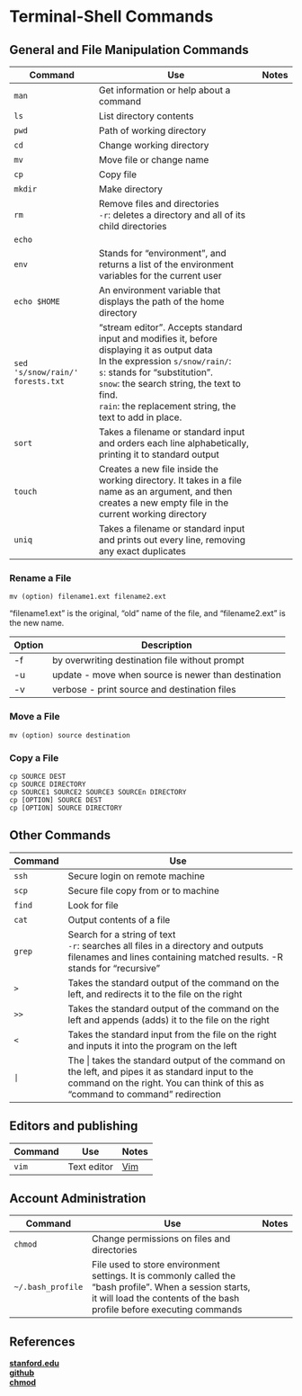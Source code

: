 # Terminal-Shell Commands

## General and File Manipulation Commands

| Command                          | Use                                                                                                                                                                                                                                                                               | Notes |
| -------------------------------- | --------------------------------------------------------------------------------------------------------------------------------------------------------------------------------------------------------------------------------------------------------------------------------- | ----- |
| `man`                            | Get information or help about a command                                                                                                                                                                                                                                           |
| `ls`                             | List directory contents                                                                                                                                                                                                                                                           |
| `pwd`                            | Path of working directory                                                                                                                                                                                                                                                         |
| `cd`                             | Change working directory                                                                                                                                                                                                                                                          |
| `mv`                             | Move file or change name                                                                                                                                                                                                                                                          |
| `cp`                             | Copy file                                                                                                                                                                                                                                                                         |
| `mkdir`                          | Make directory                                                                                                                                                                                                                                                                    |
| `rm`                             | Remove files and directories<br>`-r`: deletes a directory and all of its child directories                                                                                                                                                                                        |
| `echo`                           |                                                                                                                                                                                                                                                                                   |
| `env`                            | Stands for “environment”, and returns a list of the environment variables for the current user                                                                                                                                                                                    |
| `echo $HOME`                     | An environment variable that displays the path of the home directory                                                                                                                                                                                                              |
| `sed 's/snow/rain/' forests.txt` | “stream editor”. Accepts standard input and modifies it, before displaying it as output data<br>In the expression `s/snow/rain/`:<br>`s`: stands for “substitution”.<br>`snow`: the search string, the text to find.<br>`rain`: the replacement string, the text to add in place. |
| `sort`                           | Takes a filename or standard input and orders each line alphabetically, printing it to standard output                                                                                                                                                                            |
| `touch`                          | Creates a new file inside the working directory. It takes in a file name as an argument, and then creates a new empty file in the current working directory                                                                                                                       |
| `uniq`                           | Takes a filename or standard input and prints out every line, removing any exact duplicates                                                                                                                                                                                       |

### Rename a File

```
mv (option) filename1.ext filename2.ext
```

“filename1.ext” is the original, “old” name of the file, and “filename2.ext” is the new name.

| Option | Description                                         |
| ------ | --------------------------------------------------- |
| -f     | by overwriting destination file without prompt      |
| -u     | update - move when source is newer than destination |
| -v     | verbose - print source and destination files        |

### Move a File

```
mv (option) source destination
```

### Copy a File

```
cp SOURCE DEST
cp SOURCE DIRECTORY
cp SOURCE1 SOURCE2 SOURCE3 SOURCEn DIRECTORY
cp [OPTION] SOURCE DEST
cp [OPTION] SOURCE DIRECTORY
```

## Other Commands

| Command | Use                                                                                                                                                                                |
| ------- | ---------------------------------------------------------------------------------------------------------------------------------------------------------------------------------- |
| `ssh`   | Secure login on remote machine                                                                                                                                                     |
| `scp`   | Secure file copy from or to machine                                                                                                                                                |
| `find`  | Look for file                                                                                                                                                                      |
| `cat`   | Output contents of a file                                                                                                                                                          |
| `grep`  | Search for a string of text<br> `-r`: searches all files in a directory and outputs filenames and lines containing matched results. -R stands for “recursive”                      |
| `>`     | Takes the standard output of the command on the left, and redirects it to the file on the right                                                                                    |
| `>>`    | Takes the standard output of the command on the left and appends (adds) it to the file on the right                                                                                |
| `<`     | Takes the standard input from the file on the right and inputs it into the program on the left                                                                                     |
| `\|`    | The \| takes the standard output of the command on the left, and pipes it as standard input to the command on the right. You can think of this as “command to command” redirection |

## Editors and publishing

| Command | Use         | Notes         |
| ------- | ----------- | ------------- |
| `vim`   | Text editor | [Vim](Vim.md) |

## Account Administration

| Command           | Use                                                                                                                                                                               | Notes |
| ----------------- | --------------------------------------------------------------------------------------------------------------------------------------------------------------------------------- | ----- |
| `chmod`           | Change permissions on files and directories                                                                                                                                       |
| `~/.bash_profile` | File used to store environment settings. It is commonly called the “bash profile”. When a session starts, it will load the contents of the bash profile before executing commands |

## References  

**[stanford.edu](https://ccrma.stanford.edu/guides/planetccrma/terminal.html)**  
**[github](https://github.com/0nn0/terminal-mac-cheatsheet)**  
**[chmod](https://ss64.com/bash/chmod.html)**  
